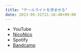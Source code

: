 ```yaml
---
title: "テールライトを滲ませる"
date: 2013-05-31T21:18:48+09:00
---
```


- YouTube
- [NicoNico](https://nico.ms/sm21003472)
- Spotify
- [Bandcamp](https://mikirihasshap.bandcamp.com/track/--56)

